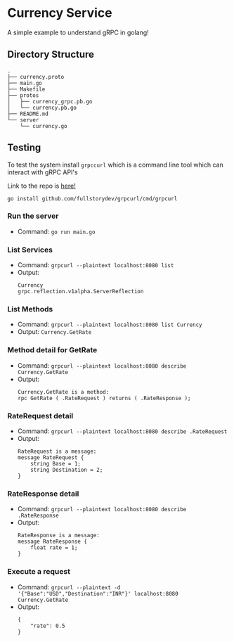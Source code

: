 # Currency Service

A simple example to understand gRPC in golang!

## Directory Structure

```
.
├── currency.proto
├── main.go
├── Makefile
├── protos
│   ├── currency_grpc.pb.go
│   └── currency.pb.go
├── README.md
└── server
    └── currency.go
```


## Testing
To test the system install `grpccurl` which is a command line tool which can interact with gRPC API's

Link to the repo is [here!](https://github.com/fullstorydev/grpcurl)

```go install github.com/fullstorydev/grpcurl/cmd/grpcurl```

### Run the server
* Command:
    ```go run main.go```

### List Services
* Command: 
    ```grpcurl --plaintext localhost:8080 list```
* Output:
    ```
    Currency
    grpc.reflection.v1alpha.ServerReflection
    ```

### List Methods
* Command:
    ```grpcurl --plaintext localhost:8080 list Currency```
* Output:
    ```Currency.GetRate```

### Method detail for GetRate
* Command:
    ```grpcurl --plaintext localhost:8080 describe Currency.GetRate```
* Output:
    ```
    Currency.GetRate is a method:
    rpc GetRate ( .RateRequest ) returns ( .RateResponse );
    ```

### RateRequest detail
* Command:
    ```grpcurl --plaintext localhost:8080 describe .RateRequest```
* Output:
    ```
    RateRequest is a message:
    message RateRequest {
        string Base = 1;
        string Destination = 2;
    }
    ```

### RateResponse detail
* Command:
    ```grpcurl --plaintext localhost:8080 describe .RateResponse```
* Output:
    ```
    RateResponse is a message:
    message RateResponse {
        float rate = 1;
    }
    ```

### Execute a request
* Command:
    ```grpcurl --plaintext -d '{"Base":"USD","Destination":"INR"}' localhost:8080 Currency.GetRate```
* Output:
    ```
    {
        "rate": 0.5
    }
    ```
